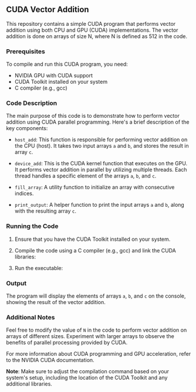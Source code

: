 ## CUDA Vector Addition

This repository contains a simple CUDA program that performs vector addition using both CPU and GPU (CUDA) implementations. The vector addition is done on arrays of size N, where N is defined as 512 in the code.

### Prerequisites

To compile and run this CUDA program, you need:

- NVIDIA GPU with CUDA support
- CUDA Toolkit installed on your system
- C compiler (e.g., gcc)

### Code Description

The main purpose of this code is to demonstrate how to perform vector addition using CUDA parallel programming. Here's a brief description of the key components:

- `host_add`: This function is responsible for performing vector addition on the CPU (host). It takes two input arrays `a` and `b`, and stores the result in array `c`.

- `device_add`: This is the CUDA kernel function that executes on the GPU. It performs vector addition in parallel by utilizing multiple threads. Each thread handles a specific element of the arrays `a`, `b`, and `c`.

- `fill_array`: A utility function to initialize an array with consecutive indices.

- `print_output`: A helper function to print the input arrays `a` and `b`, along with the resulting array `c`.

### Running the Code

1. Ensure that you have the CUDA Toolkit installed on your system.

2. Compile the code using a C compiler (e.g., gcc) and link the CUDA libraries:

3. Run the executable:


### Output

The program will display the elements of arrays `a`, `b`, and `c` on the console, showing the result of the vector addition.

### Additional Notes

Feel free to modify the value of `N` in the code to perform vector addition on arrays of different sizes. Experiment with larger arrays to observe the benefits of parallel processing provided by CUDA.

For more information about CUDA programming and GPU acceleration, refer to the NVIDIA CUDA documentation.

**Note**: Make sure to adjust the compilation command based on your system's setup, including the location of the CUDA Toolkit and any additional libraries.

